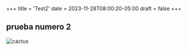 +++
title = 'Test2'
date = 2023-11-28T08:00:20-05:00
draft = false
+++
## prueba numero 2

![cactus](https://i.ebayimg.com/images/g/eE4AAOSwOs1ivyMw/s-l1600.jpg)